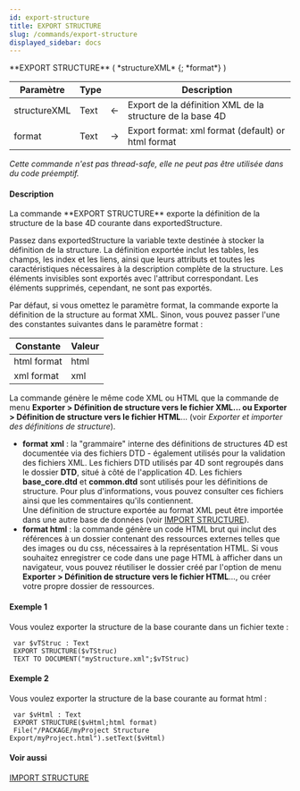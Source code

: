 ```yaml
---
id: export-structure
title: EXPORT STRUCTURE
slug: /commands/export-structure
displayed_sidebar: docs
---
```


<!--REF #_command_.EXPORT STRUCTURE.Syntax-->**EXPORT STRUCTURE** ( *structureXML* {; *format*} )<!-- END REF-->
<!--REF #_command_.EXPORT STRUCTURE.Params-->
| Paramètre | Type |  | Description |
| --- | --- | --- | --- |
| structureXML | Text | &#8592; | Export de la définition XML de la structure de la base 4D |
| format | Text | &#8594;  | Export format: xml format (default) or html format |

<!-- END REF-->

*Cette commande n'est pas thread-safe, elle ne peut pas être utilisée dans du code préemptif.*


#### Description 

<!--REF #_command_.EXPORT STRUCTURE.Summary-->La commande **EXPORT STRUCTURE** exporte la définition de la structure de la base 4D courante dans exportedStructure.<!-- END REF-->

Passez dans exportedStructure la variable texte destinée à stocker la définition de la structure. La définition exportée inclut les tables, les champs, les index et les liens, ainsi que leurs attributs et toutes les caractéristiques nécessaires à la description complète de la structure. Les éléments invisibles sont exportés avec l'attribut correspondant. Les éléments supprimés, cependant, ne sont pas exportés. 

Par défaut, si vous omettez le paramètre format, la commande exporte la définition de la structure au format XML. Sinon, vous pouvez passer l'une des constantes suivantes dans le paramètre format :

| Constante   | Valeur |
| ----------- | ------ |
| html format | html   |
| xml format  | xml    |

La commande génère le même code XML ou HTML que la commande de menu **Exporter > Définition de structure vers le fichier XML... ou Exporter > Définition de structure vers le fichier HTML**... (voir *Exporter et importer des définitions de structure*).

* **format** **xml** : la "grammaire" interne des définitions de structures 4D est documentée via des fichiers DTD - également utilisés pour la validation des fichiers XML. Les fichiers DTD utilisés par 4D sont regroupés dans le dossier **DTD**, situé à côté de l'application 4D. Les fichiers **base\_core.dtd** et **common.dtd** sont utilisés pour les définitions de structure. Pour plus d'informations, vous pouvez consulter ces fichiers ainsi que les commentaires qu'ils contiennent.  
Une définition de structure exportée au format XML peut être importée dans une autre base de données (voir [IMPORT STRUCTURE](import-structure.md)).
* **format html** : la commande génère un code HTML brut qui inclut des références à un dossier contenant des ressources externes telles que des images ou du css, nécessaires à la représentation HTML. Si vous souhaitez enregistrer ce code dans une page HTML à afficher dans un navigateur, vous pouvez réutiliser le dossier créé par l'option de menu **Exporter > Définition de structure vers le fichier HTML**..., ou créer votre propre dossier de ressources.

#### Exemple 1 

Vous voulez exporter la structure de la base courante dans un fichier texte :

```4d
 var $vTStruc : Text
 EXPORT STRUCTURE($vTStruc)
 TEXT TO DOCUMENT("myStructure.xml";$vTStruc)
```

#### Exemple 2 

Vous voulez exporter la structure de la base courante au format html :

```4d
 var $vHtml : Text
 EXPORT STRUCTURE($vHtml;html format)
 File("/PACKAGE/myProject Structure Export/myProject.html").setText($vHtml)
```

#### Voir aussi 

[IMPORT STRUCTURE](import-structure.md)  
